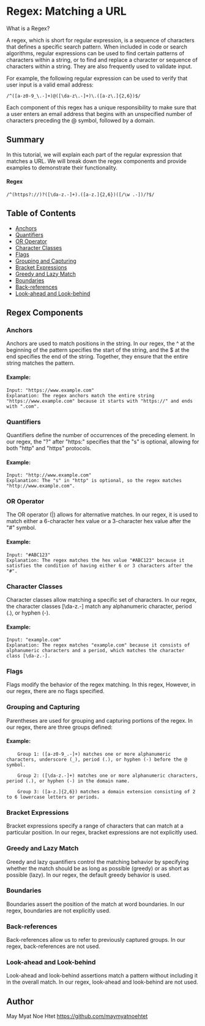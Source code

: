 # Regex: Matching a URL 

What is a Regex?

A regex, which is short for regular expression, is a sequence of characters that defines a specific search pattern. When included in code or search algorithms, regular expressions can be used to find certain patterns of characters within a string, or to find and replace a character or sequence of characters within a string. They are also frequently used to validate input.

For example, the following regular expression can be used to verify that user input is a valid email address:

```
/^([a-z0-9_\.-]+)@([\da-z\.-]+)\.([a-z\.]{2,6})$/
```

Each component of this regex has a unique responsibility to make sure that a user enters an email address that begins with an unspecified number of characters preceding the @ symbol, followed by a domain.

## Summary

In this tutorial, we will explain each part of the regular expression that matches a URL. We will break down the regex components and provide examples to demonstrate their functionality.

#### Regex
```
/^(https?://)?([\da-z.-]+).([a-z.]{2,6})([/\w .-])/?$/
```

## Table of Contents

- [Anchors](#anchors)
- [Quantifiers](#quantifiers)
- [OR Operator](#or-operator)
- [Character Classes](#character-classes)
- [Flags](#flags)
- [Grouping and Capturing](#grouping-and-capturing)
- [Bracket Expressions](#bracket-expressions)
- [Greedy and Lazy Match](#greedy-and-lazy-match)
- [Boundaries](#boundaries)
- [Back-references](#back-references)
- [Look-ahead and Look-behind](#look-ahead-and-look-behind)

## Regex Components

### Anchors

Anchors are used to match positions in the string. In our regex, the ^ at the beginning of the pattern specifies the start of the string, and the $ at the end specifies the end of the string. Together, they ensure that the entire string matches the pattern.

#### Example:
```
Input: "https://www.example.com"
Explanation: The regex anchors match the entire string "https://www.example.com" because it starts with "https://" and ends with ".com".
```

### Quantifiers

Quantifiers define the number of occurrences of the preceding element. In our regex, the "?" after "https:" specifies that the "s" is optional, allowing for both "http" and "https" protocols.

#### Example:
```
Input: "http://www.example.com"
Explanation: The "s" in "http" is optional, so the regex matches "http://www.example.com".
```

### OR Operator

The OR operator (|) allows for alternative matches. In our regex, it is used to match either a 6-character hex value or a 3-character hex value after the "#" symbol.

#### Example:
```
Input: "#ABC123"
Explanation: The regex matches the hex value "#ABC123" because it satisfies the condition of having either 6 or 3 characters after the "#".
```

### Character Classes

Character classes allow matching a specific set of characters. In our regex, the character classes [\da-z.-] match any alphanumeric character, period (.), or hyphen (-).

#### Example:
```
Input: "example.com"
Explanation: The regex matches "example.com" because it consists of alphanumeric characters and a period, which matches the character class [\da-z.-].
```

### Flags

Flags modify the behavior of the regex matching. In this regex, However, in our regex, there are no flags specified.

### Grouping and Capturing

Parentheses are used for grouping and capturing portions of the regex. In our regex, there are three groups defined:

#### Example:
```
    Group 1: ([a-z0-9_.-]+) matches one or more alphanumeric characters, underscore (_), period (.), or hyphen (-) before the @ symbol.

    Group 2: ([\da-z.-]+) matches one or more alphanumeric characters, period (.), or hyphen (-) in the domain name.

    Group 3: ([a-z.]{2,6}) matches a domain extension consisting of 2 to 6 lowercase letters or periods.
```
### Bracket Expressions

Bracket expressions specify a range of characters that can match at a particular position. In our regex, bracket expressions are not explicitly used.

### Greedy and Lazy Match

Greedy and lazy quantifiers control the matching behavior by specifying whether the match should be as long as possible (greedy) or as short as possible (lazy). In our regex, the default greedy behavior is used.

### Boundaries

Boundaries assert the position of the match at word boundaries. In our regex, boundaries are not explicitly used.

### Back-references

Back-references allow us to refer to previously captured groups. In our regex, back-references are not used.

### Look-ahead and Look-behind

Look-ahead and look-behind assertions match a pattern without including it in the overall match. In our regex, look-ahead and look-behind are not used.

## Author

May Myat Noe Htet
https://github.com/maymyatnoehtet
